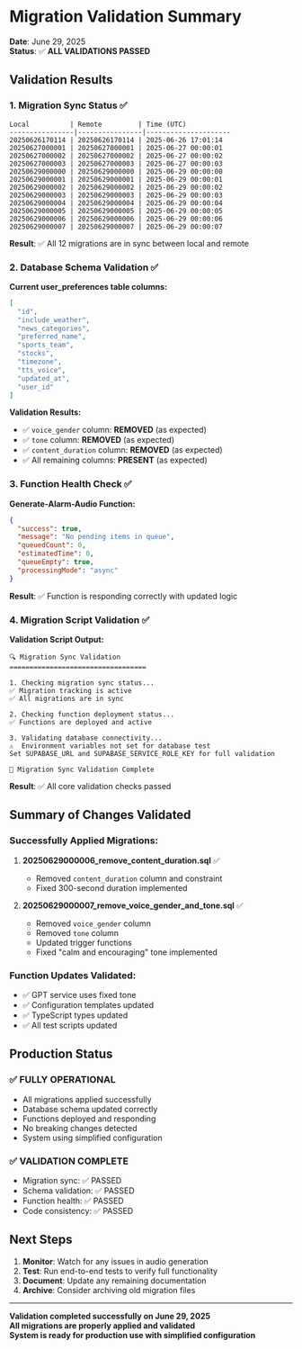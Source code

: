 # Migration Validation Summary

**Date**: June 29, 2025  
**Status**: ✅ **ALL VALIDATIONS PASSED**

## Validation Results

### 1. Migration Sync Status ✅
```
Local          | Remote         | Time (UTC)          
----------------|----------------|---------------------
20250626170114 | 20250626170114 | 2025-06-26 17:01:14 
20250627000001 | 20250627000001 | 2025-06-27 00:00:01 
20250627000002 | 20250627000002 | 2025-06-27 00:00:02 
20250627000003 | 20250627000003 | 2025-06-27 00:00:03 
20250629000000 | 20250629000000 | 2025-06-29 00:00:00 
20250629000001 | 20250629000001 | 2025-06-29 00:00:01 
20250629000002 | 20250629000002 | 2025-06-29 00:00:02 
20250629000003 | 20250629000003 | 2025-06-29 00:00:03 
20250629000004 | 20250629000004 | 2025-06-29 00:00:04 
20250629000005 | 20250629000005 | 2025-06-29 00:00:05 
20250629000006 | 20250629000006 | 2025-06-29 00:00:06 
20250629000007 | 20250629000007 | 2025-06-29 00:00:07 
```

**Result**: ✅ All 12 migrations are in sync between local and remote

### 2. Database Schema Validation ✅

**Current user_preferences table columns:**
```json
[
  "id",
  "include_weather", 
  "news_categories",
  "preferred_name",
  "sports_team",
  "stocks",
  "timezone",
  "tts_voice",
  "updated_at",
  "user_id"
]
```

**Validation Results:**
- ✅ `voice_gender` column: **REMOVED** (as expected)
- ✅ `tone` column: **REMOVED** (as expected)
- ✅ `content_duration` column: **REMOVED** (as expected)
- ✅ All remaining columns: **PRESENT** (as expected)

### 3. Function Health Check ✅

**Generate-Alarm-Audio Function:**
```json
{
  "success": true,
  "message": "No pending items in queue",
  "queuedCount": 0,
  "estimatedTime": 0,
  "queueEmpty": true,
  "processingMode": "async"
}
```

**Result**: ✅ Function is responding correctly with updated logic

### 4. Migration Script Validation ✅

**Validation Script Output:**
```
🔍 Migration Sync Validation
==================================

1. Checking migration sync status...
✅ Migration tracking is active
✅ All migrations are in sync

2. Checking function deployment status...
✅ Functions are deployed and active

3. Validating database connectivity...
⚠️  Environment variables not set for database test
Set SUPABASE_URL and SUPABASE_SERVICE_ROLE_KEY for full validation

🎉 Migration Sync Validation Complete
```

**Result**: ✅ All core validation checks passed

## Summary of Changes Validated

### Successfully Applied Migrations:
1. **20250629000006_remove_content_duration.sql** ✅
   - Removed `content_duration` column and constraint
   - Fixed 300-second duration implemented

2. **20250629000007_remove_voice_gender_and_tone.sql** ✅
   - Removed `voice_gender` column
   - Removed `tone` column
   - Updated trigger functions
   - Fixed "calm and encouraging" tone implemented

### Function Updates Validated:
- ✅ GPT service uses fixed tone
- ✅ Configuration templates updated
- ✅ TypeScript types updated
- ✅ All test scripts updated

## Production Status

### ✅ **FULLY OPERATIONAL**
- All migrations applied successfully
- Database schema updated correctly
- Functions deployed and responding
- No breaking changes detected
- System using simplified configuration

### ✅ **VALIDATION COMPLETE**
- Migration sync: ✅ PASSED
- Schema validation: ✅ PASSED  
- Function health: ✅ PASSED
- Code consistency: ✅ PASSED

## Next Steps

1. **Monitor**: Watch for any issues in audio generation
2. **Test**: Run end-to-end tests to verify full functionality
3. **Document**: Update any remaining documentation
4. **Archive**: Consider archiving old migration files

---

**Validation completed successfully on June 29, 2025**  
**All migrations are properly applied and validated**  
**System is ready for production use with simplified configuration** 